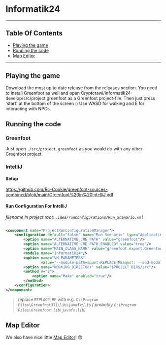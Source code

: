 # Informatik24

---
## Table Of Contents
- [Playing the game](#playing-the-game)
- [Running the code](#running-the-code)
- [Map Editor](#map-editor)
---


## Playing the game

Download the most up to date release from the releases section. You need to install Greenfoot as well and open Cryptcrawl/Informatik24-develop/src/project.greenfoot as a Greenfoot project-file. Then just press 'start' at the bottom of the screen :) Use WASD for walking and E for interacting with NPCs.

## Running the code

### Greenfoot

Just open `./src/project.greenfoot` as you would do with any other Greenfoot project.

### IntelliJ

#### Setup

https://github.com/Rc-Cookie/greenfoot-sources-combined/blob/main/Greenfoot%20in%20IntelliJ.pdf

#### Run Configuration For IntelliJ

*filename in project root: `.idea/runConfigurations/Run_Scenario.xml`*

```xml

<component name="ProjectRunConfigurationManager">
    <configuration default="false" name="Run Scenario" type="Application" factoryName="Application">
        <option name="ALTERNATIVE_JRE_PATH" value="greenfoot"/>
        <option name="ALTERNATIVE_JRE_PATH_ENABLED" value="true"/>
        <option name="MAIN_CLASS_NAME" value="greenfoot.export.GreenfootScenarioApplication"/>
        <module name="Informatik24"/>
        <option name="VM_PARAMETERS"
                value="--module-path=&quot;REPLACE_ME&quot; --add-modules=javafx.controls,javafx.fxml"/>
        <option name="WORKING_DIRECTORY" value="$PROJECT_DIR$/src"/>
        <method v="2">
            <option name="Make" enabled="true"/>
        </method>
    </configuration>
</component>
```

> replace `REPLACE_ME` with e.g. `C:\Program Files\Greenfoot371\lib\javafx\lib` *(
probably `C:\Program Files\Greenfoot\lib\javafx\lib`)*

## Map Editor

We also have nice little [Map Editor](https://github.com/CC35A/MapEditor)! 🙃

